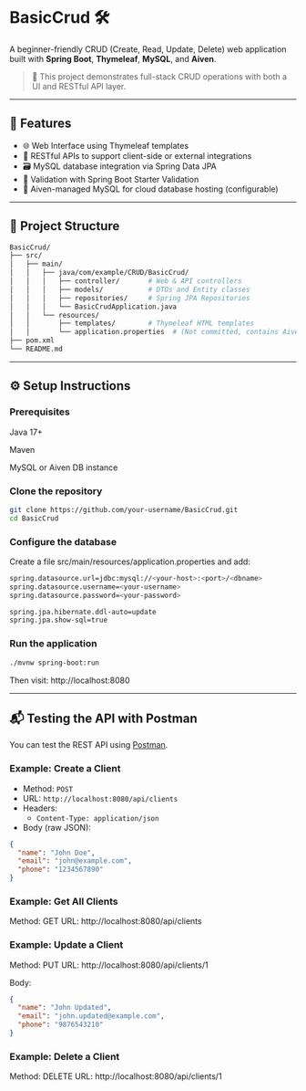 # BasicCrud 🛠️

A beginner-friendly CRUD (Create, Read, Update, Delete) web application built with **Spring Boot**, **Thymeleaf**, **MySQL**, and **Aiven**.

> 📌 This project demonstrates full-stack CRUD operations with both a UI and RESTful API layer.

---

## 🚀 Features

- 🌐 Web Interface using Thymeleaf templates
- 🧩 RESTful APIs to support client-side or external integrations
- 🗃️ MySQL database integration via Spring Data JPA
- 🔐 Validation with Spring Boot Starter Validation
- 📡 Aiven-managed MySQL for cloud database hosting (configurable)

---

## 📁 Project Structure

```bash
BasicCrud/
├── src/
│   ├── main/
│   │   ├── java/com/example/CRUD/BasicCrud/
│   │   │   ├── controller/       # Web & API controllers
│   │   │   ├── models/           # DTOs and Entity classes
│   │   │   ├── repositories/     # Spring JPA Repositories
│   │   │   └── BasicCrudApplication.java
│   │   └── resources/
│   │       ├── templates/        # Thymeleaf HTML templates
│   │       └── application.properties  # (Not committed, contains Aiven Password)
├── pom.xml
└── README.md

```
---

## ⚙️ Setup Instructions

### Prerequisites
Java 17+

Maven

MySQL or Aiven DB instance

### Clone the repository
```bash
git clone https://github.com/your-username/BasicCrud.git
cd BasicCrud
```
### Configure the database
Create a file src/main/resources/application.properties and add:
```bash
spring.datasource.url=jdbc:mysql://<your-host>:<port>/<dbname>
spring.datasource.username=<your-username>
spring.datasource.password=<your-password>

spring.jpa.hibernate.ddl-auto=update
spring.jpa.show-sql=true
```
### Run the application
```bash
./mvnw spring-boot:run
```
Then visit: http://localhost:8080

---

## 📬 Testing the API with Postman

You can test the REST API using [Postman](https://www.postman.com/).

### Example: Create a Client

- Method: `POST`
- URL: `http://localhost:8080/api/clients`
- Headers:
  - `Content-Type: application/json`
- Body (raw JSON):
```json
{
  "name": "John Doe",
  "email": "john@example.com",
  "phone": "1234567890"
}
```
### Example: Get All Clients
Method: GET
URL: http://localhost:8080/api/clients

### Example: Update a Client
Method: PUT
URL: http://localhost:8080/api/clients/1

Body:

```json
{
  "name": "John Updated",
  "email": "john.updated@example.com",
  "phone": "9876543210"
}
```

### Example: Delete a Client
Method: DELETE
URL: http://localhost:8080/api/clients/1
